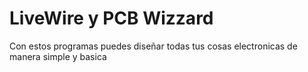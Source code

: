 # LiveWire y PCB Wizzard
Con estos programas puedes diseñar todas tus cosas electronicas de manera simple y basica
